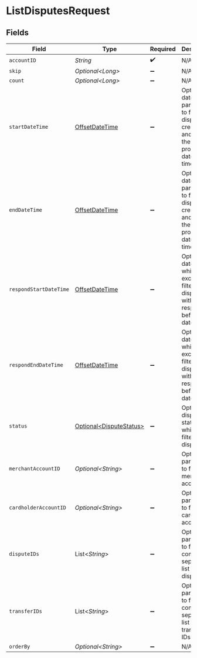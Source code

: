 # ListDisputesRequest


## Fields

| Field                                                                                                 | Type                                                                                                  | Required                                                                                              | Description                                                                                           | Example                                                                                               |
| ----------------------------------------------------------------------------------------------------- | ----------------------------------------------------------------------------------------------------- | ----------------------------------------------------------------------------------------------------- | ----------------------------------------------------------------------------------------------------- | ----------------------------------------------------------------------------------------------------- |
| `accountID`                                                                                           | *String*                                                                                              | :heavy_check_mark:                                                                                    | N/A                                                                                                   |                                                                                                       |
| `skip`                                                                                                | *Optional\<Long>*                                                                                     | :heavy_minus_sign:                                                                                    | N/A                                                                                                   | 60                                                                                                    |
| `count`                                                                                               | *Optional\<Long>*                                                                                     | :heavy_minus_sign:                                                                                    | N/A                                                                                                   | 20                                                                                                    |
| `startDateTime`                                                                                       | [OffsetDateTime](https://docs.oracle.com/javase/8/docs/api/java/time/OffsetDateTime.html)             | :heavy_minus_sign:                                                                                    | Optional date-time parameter to filter all disputes created on and after the provided date and time.  |                                                                                                       |
| `endDateTime`                                                                                         | [OffsetDateTime](https://docs.oracle.com/javase/8/docs/api/java/time/OffsetDateTime.html)             | :heavy_minus_sign:                                                                                    | Optional date-time parameter to filter all disputes created on and before the provided date and time. |                                                                                                       |
| `respondStartDateTime`                                                                                | [OffsetDateTime](https://docs.oracle.com/javase/8/docs/api/java/time/OffsetDateTime.html)             | :heavy_minus_sign:                                                                                    | Optional date-time which exclusively filters all disputes with respond by before this date-time.      |                                                                                                       |
| `respondEndDateTime`                                                                                  | [OffsetDateTime](https://docs.oracle.com/javase/8/docs/api/java/time/OffsetDateTime.html)             | :heavy_minus_sign:                                                                                    | Optional date-time which exclusively filters all disputes with respond by before this date-time.      |                                                                                                       |
| `status`                                                                                              | [Optional\<DisputeStatus>](../../models/components/DisputeStatus.md)                                  | :heavy_minus_sign:                                                                                    | Optional dispute status by which to filter the disputes.                                              |                                                                                                       |
| `merchantAccountID`                                                                                   | *Optional\<String>*                                                                                   | :heavy_minus_sign:                                                                                    | Optional parameter to filter by merchant account ID.                                                  |                                                                                                       |
| `cardholderAccountID`                                                                                 | *Optional\<String>*                                                                                   | :heavy_minus_sign:                                                                                    | Optional parameter to filter by cardholder account ID.                                                |                                                                                                       |
| `disputeIDs`                                                                                          | List\<*String*>                                                                                       | :heavy_minus_sign:                                                                                    | Optional parameter to filter by a comma separated list of dispute IDs.                                |                                                                                                       |
| `transferIDs`                                                                                         | List\<*String*>                                                                                       | :heavy_minus_sign:                                                                                    | Optional parameter to filter by a comma separated list of transfer IDs.                               |                                                                                                       |
| `orderBy`                                                                                             | *Optional\<String>*                                                                                   | :heavy_minus_sign:                                                                                    | N/A                                                                                                   |                                                                                                       |